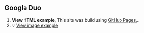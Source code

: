 ## Google Duo
1. **View HTML example**, This site was build using [GitHub Pages.](https://garyavendanio.github.io/google-duo/)..
2. :bulb: [View image example](https://raw.githubusercontent.com/garyavendanio/google-duo/master/assets/images/template.jpg)
